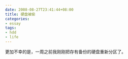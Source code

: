 ```yaml
---
date: 2008-08-27T23:41:44+08:00
title: 硬盘被偷
categories:
- essay
tags:
- hdd
- life
---
```

更加不幸的是，一周之前我刚刚把存有备份的硬盘重新分区了。
